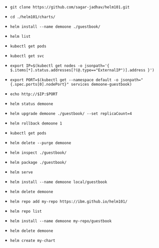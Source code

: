 

- `git clone https://github.com/sagar-jadhav/helm101.git`

- `cd ./helm101/charts/`

- `helm install --name demoone ./guestbook/`

- `helm list`

- `kubectl get pods`

- `kubectl get svc`

- `export IP=$(kubectl get nodes -o jsonpath='{ $.items[*].status.addresses[?(@.type=="ExternalIP")].address }')`

- `export PORT=$(kubectl get --namespace default -o jsonpath="{.spec.ports[0].nodePort}" services demoone-guestbook)`

- `echo http://$IP:$PORT`

- `helm status demoone`

- `helm upgrade demoone ./guestbook/ --set replicaCount=4`

- `helm rollback demoone 1` 

- `kubectl get pods`

- `helm delete --purge demoone`

- `helm inspect ./guestbook/`

- `helm package ./guestbook/`

- `helm serve`

- `helm install --name demoone local/guestbook`

- `helm delete demoone`

- `helm repo add my-repo https://ibm.github.io/helm101/`

- `helm repo list`

- `helm install --name demoone my-repo/guestbook`

- `helm delete demoone`

- `helm create my-chart`
